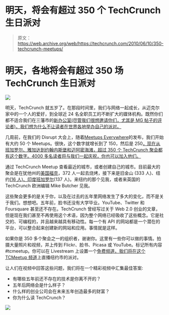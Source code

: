 # 明天，将会有超过 350 个 TechCrunch 生日派对

> 原文：<https://web.archive.org/web/https://techcrunch.com/2010/06/10/350-techcrunch-meetups/>

# 明天，各地将会有超过 350 场 TechCrunch 生日派对

![](img/ac531e8e342229505ad715668b9d78b5.png)

明天，TechCrunch 就五岁了。在那段时间里，我们与网络一起成长，从迈克尔家中的一个人的爱好，到全球近 24 名全职员工的不断扩大的媒体机构。既然你们都不适合我们在三藩市的[新办公室(尽管我们很想邀请你们，尤其是 MG 帖子的评论者)，我们想为什么不让读者在世界各地举办自己的派对。](https://web.archive.org/web/20221207065902/https://beta.techcrunch.com/2010/06/03/goodbye-palo-alto-techcrunch-moves-to-san-francisco/)

几周前，在我们的 Disrupt 大会上，随着[Meetups Everywhere](https://web.archive.org/web/20221207065902/https://beta.techcrunch.com/2010/05/26/meetup-everywhere/)的发布，我们开始有大约 50 个 Meetups。很快，这个数字就增长到了 150，然后是 250[，现在从班加罗尔、雅加达到约翰内斯堡和迈阿密海滩，超过 350 个 TechCrunch 聚会都有这个数字。4000 多名读者将与我们一起庆祝，你也可以加入他们。](https://web.archive.org/web/20221207065902/https://beta.techcrunch.com/2010/05/31/techcrunch-meetups/)

通过 TechCrunch Meetup 查看最近的城市，或者创建自己的城市。目前最大的聚会是在犹他州的[美国福克](https://web.archive.org/web/20221207065902/http://www.meetup.com/TechCrunch/6306/)，372 人一起去烧烤，接下来是旧金山 (333 人)、纽约[(16 人)、印度](https://web.archive.org/web/20221207065902/http://www.meetup.com/TechCrunch/590/)[班加罗尔](https://web.archive.org/web/20221207065902/http://www.meetup.com/TechCrunch/4420/)(137 人)。来纽约的那个见我，或者来英国的 TechCrunch 欧洲编辑 Mike Butcher 见我。

这些聚会更多的是关于你，以及在过去的五年里网络发生了多大的变化，而不是关于我们。想想吧。五年前，脸书还没有大学毕业。YouTube、Twitter 和 Foursquare 甚至还不存在。TechCrunch 曾经写过关于 Web 2.0 创业的文章，但是现在我们甚至不再使用这个术语，因为整个网络已经吸收了这些概念。它是社交的、可编程的，并且越来越具有移动性。每一个有 API 的网站都是一个潜在的平台，可以整合起来创建新的网站和应用。事情就是这样。

如果你是 350 多个聚会之一的组织者，谢谢你。这里有一些你可以做的事情。拍摄大量照片和视频，并上传到 Flickr、脸书、Picasa 或 YouTube。标记所有内容#tcmeetup。你可以在 Livestream 上设置一个[免费频道，我们将在这个](https://web.archive.org/web/20221207065902/http://www.livestream.com/platform/livetvbroadcasts/gettingstarted) [TCMeetup 频道](https://web.archive.org/web/20221207065902/http://www.livestream.com/tcmeetup)上直播纽约市的派对。

让人们在视频中回答这些问题，我们将在一个精彩视频中汇集最佳答案:

*   有哪些五年前还不存在的技术是你离不开的？
*   五年后网络会是什么样子？
*   什么样的创业公司会在未来五年创造最多的财富？
*   你为什么读 TechCrunch？

![](img/af3956ddd13c7a9b7f030b4e2280a3e2.png)